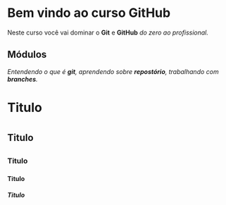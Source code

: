 # Bem vindo ao curso GitHub
Neste curso você vai dominar o **Git** e **GitHub** _do zero ao profissional._

## Módulos
_Entendendo o que é **git**, aprendendo sobre **repostório**, trabalhando com **branches**._


# Titulo <h1>

## Titulo <h2>

### Titulo <h3>

#### Titulo <h4>

##### Titulo <h5>

